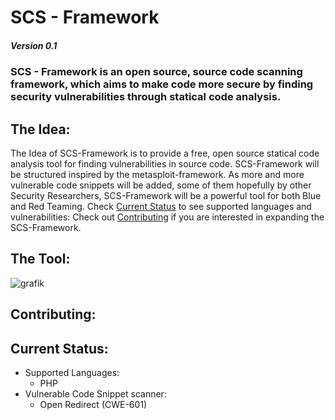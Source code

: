 # SCS - Framework 
##### Version 0.1
### SCS - Framework is an open source, source code scanning framework, which aims to make code more secure by finding security vulnerabilities through statical code analysis.

## The Idea:
The Idea of SCS-Framework is to provide a free, open source statical code analysis tool for finding vulnerabilities in source code. 
SCS-Framework will be structured inspired by the metasploit-framework. As more and more vulnerable code snippets will be added, 
some of them hopefully by other Security Researchers, SCS-Framework will be a powerful tool for both Blue and Red Teaming. 
Check [Current Status](#current-status) to see supported languages and vulnerabilities: Check out [Contributing](#contributing) if you are interested in expanding the SCS-Framework.

## The Tool:
![grafik](https://user-images.githubusercontent.com/54862244/151966383-44c32883-4a3e-4274-ac7a-5f7b2185c33e.png)



## Contributing:


## Current Status:
- Supported Languages:
  - PHP
- Vulnerable Code Snippet scanner: 
  - Open Redirect (CWE-601)

